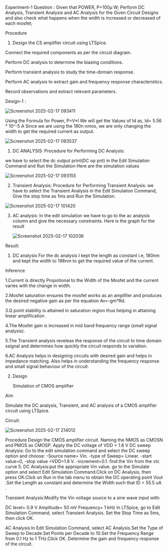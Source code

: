Experiment-1
Question : Given that POWER, P=100µ W; Perform DC Analysis, Transient Analysis and AC Analysis for the Given Circuit Designs and also check what happens when the width is increased or decreased of each mosfet;

Procedure

1. Design the CS amplifier circuit using LTSpice.

Connect the required components as per the circuit diagram.

Perform DC analysis to determine the biasing conditions.

Perform transient analysis to study the time-domain response.

Perform AC analysis to extract gain and frequency response characteristics.

Record observations and extract relevant parameters.

Design-1 :

![Screenshot 2025-02-17 093411](https://github.com/user-attachments/assets/a4772ea5-8b4b-479a-a52e-20ceb84e5010)

Using the Formula for Power,
P=V*I
We will get the Values of Id as,
Id= 5.56 * 10^-5 A
Since we are using the 180n nmos, we are only changing the width to get the required current as output.

![Screenshot 2025-02-17 093537](https://github.com/user-attachments/assets/6aacb860-f147-4ffc-86be-38c2fde32651)

1. DC ANALYSIS:
Procedure for Performing DC Analysis: 

we have to select the dc output print(DC op pnt) in the Edit Simulation Command and Run the Simulation
Here are the simulation values

![Screenshot 2025-02-17 093155](https://github.com/user-attachments/assets/5d834b3c-02f5-40bc-9954-fee564e0c6d2)

2. Transient Analysis:
Procedure for Performing Transient Analysis: we have to select the Transient Analysis in the Edit Simulation Command, Give the stop time as 1ms and Run the Simulation.

![Screenshot 2025-02-17 101420](https://github.com/user-attachments/assets/b4d7d155-ada1-49d2-b545-fb1a90d46f97)

3. AC analysis:
   In the edit simulation we have to go to the ac analysis column and give the necessary constraints.
   Here is the graph for the result

    ![Screenshot 2025-02-17 102036](https://github.com/user-attachments/assets/eec4b3e8-115c-4502-b99b-07b01ec9975a)

Result:

1. DC analysis
   For the dc analysis I kept the length as constant i.e, 180nm and kept the width to 198nm to get the required value of the current.


   




Inference

1.Current is directly Propotional to the Width of the Mosfet and the current varies with the change in width.

2.Mosfet saturation ensures the mosfet works as an amplifier and produces the desired negative gain as per the equation Av=-gm*Rd.

3.Q point stability is attained in saturation region thus helping in attaining linear amplification .

4.The Mosfet gain is increased in mid band frequency range (small signal analysis).

5.The Transient analysis reveleas the response of the circuit to time domain ssignal and determines how quickly the circuit responds to variation.

6.AC Analysis helps in designing circuits with desired gain and helps in impedance matching. Also helps in understanding the frequency response and small signal behaviour of the circuit.

2. Design

   Simulation of CMOS amplifier

Aim

Simulate the DC analysis, Transient, and AC analysis of a CMOS amplifier circuit using LTSpice.

Circuit:

![Screenshot 2025-02-17 214012](https://github.com/user-attachments/assets/bd3146b6-3ac1-4904-9133-d192f22915d9)

Procedure
Design the CMOS amplifier circuit.
Naming the NMOS as CMOSN and PMOS as CMOSP.
Apply the DC voltage of VDD = 1.8 V
DC sweep Analysis: Go to the edit simulation command and select the DC sweep option and choose: -Source name= Vin. -type of Sweep= Linear. -start value=0, -stop value =VDD=1.8 V. -increment=0.1.
find the Vin from the vtc curve
5. DC Analysis:put the appropriate Vin value. go to the Simulate option and select Edit Simulation Command.Click on DC Analysis, then press OK.Click on Run in the tab menu to obtain the DC operating point Vout .Set the Length as constant and determine the Width such that ID = 55.5 uA .

Transient Analysis:Modify the Vin voltage source to a sine wave input with:

DC level= 0.9 V
Amplitude= 50 mV
Frequency= 1 kHz
In LTSpice, go to Edit Simulation Command, select Transient Analysis. Set the Stop Time as 5ms, then click OK.

AC Analysis:In Edit Simulation Command, select AC Analysis.Set the Type of Sweep to Decade.Set Points per Decade to 10.Set the Frequency Range from 0.1 Hz to 1 THz.Click OK. Determine the gain and frequency response of the circuit.





